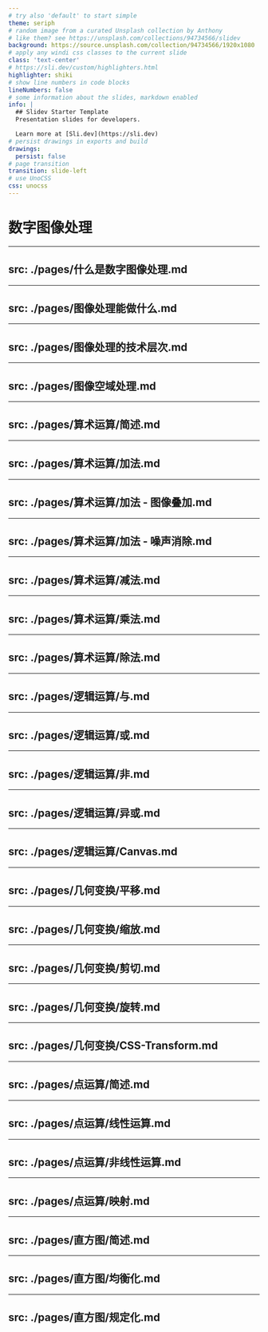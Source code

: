 ```yaml
---
# try also 'default' to start simple
theme: seriph
# random image from a curated Unsplash collection by Anthony
# like them? see https://unsplash.com/collections/94734566/slidev
background: https://source.unsplash.com/collection/94734566/1920x1080
# apply any windi css classes to the current slide
class: 'text-center'
# https://sli.dev/custom/highlighters.html
highlighter: shiki
# show line numbers in code blocks
lineNumbers: false
# some information about the slides, markdown enabled
info: |
  ## Slidev Starter Template
  Presentation slides for developers.

  Learn more at [Sli.dev](https://sli.dev)
# persist drawings in exports and build
drawings:
  persist: false
# page transition
transition: slide-left
# use UnoCSS
css: unocss
---
```


# 数字图像处理

---
src: ./pages/什么是数字图像处理.md
---

---
src: ./pages/图像处理能做什么.md
---

---
src: ./pages/图像处理的技术层次.md
---

---
src: ./pages/图像空域处理.md
---

---
src: ./pages/算术运算/简述.md
---

---
src: ./pages/算术运算/加法.md
---

---
src: ./pages/算术运算/加法 - 图像叠加.md
---

---
src: ./pages/算术运算/加法 - 噪声消除.md
---

---
src: ./pages/算术运算/减法.md
---

---
src: ./pages/算术运算/乘法.md
---

---
src: ./pages/算术运算/除法.md
---

---
src: ./pages/逻辑运算/与.md
---

---
src: ./pages/逻辑运算/或.md
---

---
src: ./pages/逻辑运算/非.md
---

---
src: ./pages/逻辑运算/异或.md
---

---
src: ./pages/逻辑运算/Canvas.md
---

---
src: ./pages/几何变换/平移.md
---

---
src: ./pages/几何变换/缩放.md
---

---
src: ./pages/几何变换/剪切.md
---

---
src: ./pages/几何变换/旋转.md
---

---
src: ./pages/几何变换/CSS-Transform.md
---

---
src: ./pages/点运算/简述.md
---

---
src: ./pages/点运算/线性运算.md
---

---
src: ./pages/点运算/非线性运算.md
---

---
src: ./pages/点运算/映射.md
---

---
src: ./pages/直方图/简述.md
---

---
src: ./pages/直方图/均衡化.md
---

---
src: ./pages/直方图/规定化.md
---